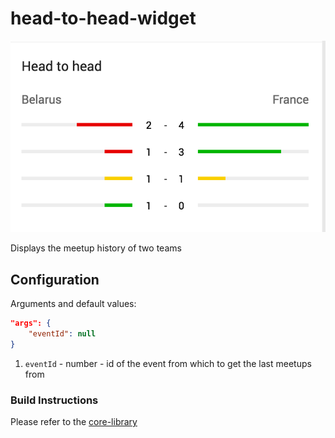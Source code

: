 # head-to-head-widget

![](https://github.com/kambi-sportsbook-widgets/head-to-head-widget/blob/master/screenshot.png?raw=true)

Displays the meetup history of two teams

## Configuration

Arguments and default values:
```json
"args": {
    "eventId": null
}
```

1. `eventId` - number - id of the event from which to get the last meetups from


### Build Instructions

Please refer to the [core-library](https://github.com/kambi-sportsbook-widgets/widget-core-library)
